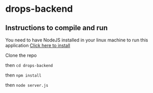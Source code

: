 # drops-backend

## Instructions to compile and run

You need to have NodeJS installed in your linux machine to run this application 
<a href="https://nodejs.org/en/">Click here to install</a>

Clone the repo

then
`cd drops-backend`

then
`npm install`

then
`node server.js`
